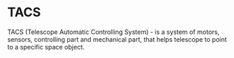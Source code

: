 # TACS
TACS (Telescope Automatic Controlling System) - is a system of motors, sensors, controlling part and mechanical part, that helps telescope to point to a specific space object.
